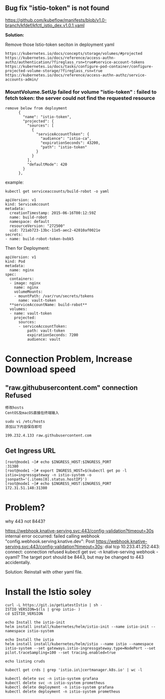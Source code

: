 ## Bug fix "istio-token" is not found
https://github.com/kubeflow/manifests/blob/v1.0-branch/kfdef/kfctl_istio_dex.v1.0.1.yaml

__Solution:__

Remove those Istio-token seciton in deployment yaml

```
https://kubernetes.io/docs/concepts/storage/volumes/#projected
https://kubernetes.io/docs/reference/access-authn-authz/authentication/?fireglass_rsn=true#service-account-tokens
https://kubernetes.io/docs/tasks/configure-pod-container/configure-projected-volume-storage/?fireglass_rsn=true
https://kubernetes.io/docs/reference/access-authn-authz/service-accounts-admin/
```


### MountVolume.SetUp failed for volume "istio-token" : failed to fetch token: the server could not find the requested resource
``` 
remove below from deployment
      {
        "name": "istio-token",
        "projected": {
          "sources": [
            {
              "serviceAccountToken": {
                "audience": "istio-ca",
                "expirationSeconds": 43200,
                "path": "istio-token"
              }
            }
          ],
          "defaultMode": 420
        }
      },
```

example:
```
kubectl get serviceaccounts/build-robot -o yaml

apiVersion: v1
kind: ServiceAccount
metadata:
  creationTimestamp: 2015-06-16T00:12:59Z
  name: build-robot
  namespace: default
  resourceVersion: "272500"
  uid: 721ab723-13bc-11e5-aec2-42010af0021e
secrets:
- name: build-robot-token-bvbk5

```

Then for Deployment:
```
apiVersion: v1
kind: Pod
metadata:
  name: nginx
spec:
  containers:
  - image: nginx
    name: nginx
    volumeMounts:
    - mountPath: /var/run/secrets/tokens
      name: vault-token
  **serviceAccountName: build-robot**
  volumes:
  - name: vault-token
    projected:
      sources:
      - serviceAccountToken:
          path: vault-token
          expirationSeconds: 7200
          audience: vault
```

# Connection Problem, Increase Download speed

## "raw.githubusercontent.com" connection Refused
```
修改hosts
CentOS及macOS直接在终端输入

sudo vi /etc/hosts
添加以下内容保存即可

199.232.4.133 raw.githubusercontent.com
```

## Get Ingress URL
```
[root@node1 ~]# echo $INGRESS_HOST:$INGRESS_PORT
:31380
[root@node1 ~]# export INGRESS_HOST=$(kubectl get po -l istio=ingressgateway -n istio-system -o jsonpath='{.items[0].status.hostIP}')
[root@node1 ~]# echo $INGRESS_HOST:$INGRESS_PORT
172.31.51.148:31380
```

# Problem?
why 443 not 8443?

https://webhook.knative-serving.svc:443/config-validation?timeout=30s
internal error occurred: failed calling webhook "config.webhook.serving.knative.dev": Post https://webhook.knative-serving.svc:443/config-validation?timeout=30s: dial tcp 10.233.41.252:443: connect: connection refused
kubectl get svc -n knative-serving webhook -oyaml? The target port should be 8443, but may be changed to 443 accidentally.

Solution: Reinstall with other yaml file.

# Install the Istio soley
```
curl -L https://git.io/getLatestIstio | sh -
ISTIO_VERSION=$(ls | grep istio- )
cd $ISTIO_VERSION

echo Install the istio-init 
helm install install/kubernetes/helm/istio-init --name istio-init --namespace istio-system

echo Install the istio
helm install install/kubernetes/helm/istio --name istio --namespace istio-system --set gateways.istio-ingressgateway.type=NodePort --set pilot.traceSampling=100 --set tracing.enabled=true

echo listing cruds

kubectl get crds | grep 'istio.io\|certmanager.k8s.io' | wc -l

kubectl delete svc -n istio-system grafana
kubectl delete svc -n istio-system prometheus
kubectl delete deployment -n istio-system grafana
kubectl delete deployment -n istio-system prometheus
```